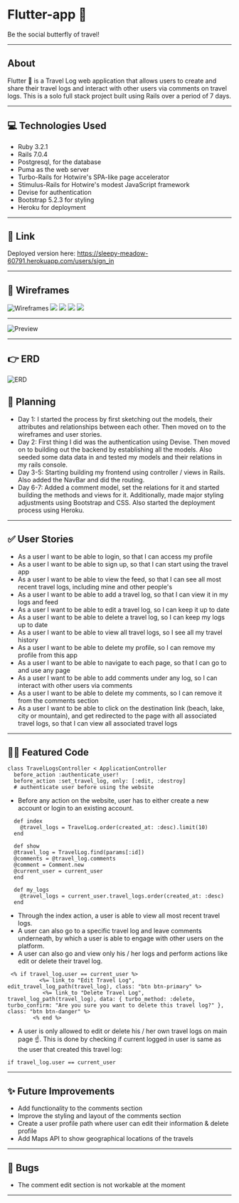 # Flutter-app 🦋

Be the social butterfly of travel!

---

## About

Flutter 🦋 is a Travel Log web application that allows users to create and share their travel logs and interact with other users via comments on travel logs. This is a solo full stack project built using Rails over a period of 7 days.

---

## 💻 Technologies Used

- Ruby 3.2.1
- Rails 7.0.4
- Postgresql, for the database
- Puma as the web server
- Turbo-Rails for Hotwire's SPA-like page accelerator
- Stimulus-Rails for Hotwire's modest JavaScript framework
- Devise for authentication
- Bootstrap 5.2.3 for styling
- Heroku for deployment

---

## 👾 Link

Deployed version here: https://sleepy-meadow-60791.herokuapp.com/users/sign_in

---

## 👀 Wireframes

![Wireframes](readme_img/1.png)
![](readme_img/2.png)
![](readme_img/3.png)
![](readme_img/4.png)
![](readme_img/5.png)

---

![Preview](readme_img/preview-app.png)

---

## 👉 ERD

![ERD](readme_img/erd.png)

## 🧐 Planning

- Day 1: I started the process by first sketching out the models, their attributes and relationships between each other. Then moved on to the wireframes and user stories.
- Day 2: First thing I did was the authentication using Devise. Then moved on to building out the backend by establishing all the models. Also seeded some data data in and tested my models and their relations in my rails console.
- Day 3-5: Starting building my frontend using controller / views in Rails. Also added the NavBar and did the routing.
- Day 6-7: Added a comment model, set the relations for it and started building the methods and views for it. Additionally, made major styling adjustments using Bootstrap and CSS. Also started the deployment process using Heroku.

---

## ✅ User Stories

- As a user I want to be able to login, so that I can access my profile
- As a user I want to be able to sign up, so that I can start using the travel app
- As a user I want to be able to view the feed, so that I can see all most recent travel logs, including mine and other people's
- As a user I want to be able to add a travel log, so that I can view it in my logs and feed
- As a user I want to be able to edit a travel log, so I can keep it up to date
- As a user I want to be able to delete a travel log, so I can keep my logs up to date
- As a user I want to be able to view all travel logs, so I see all my travel history
- As a user I want to be able to delete my profile, so I can remove my profile from this app
- As a user I want to be able to navigate to each page, so that I can go to and use any page
- As a user I want to be able to add comments under any log, so I can interact with other users via comments
- As a user I want to be able to delete my comments, so I can remove it from the comments section
- As a user I want to be able to click on the destination link (beach, lake, city or mountain), and get redirected to the page with all associated travel logs, so that I can view all associated travel logs

---

## 👩‍💻 Featured Code

```
class TravelLogsController < ApplicationController
  before_action :authenticate_user!
  before_action :set_travel_log, only: [:edit, :destroy]
  # authenticate user before using the website

```

- Before any action on the website, user has to either create a new account or login to an existing account.

```
  def index
    @travel_logs = TravelLog.order(created_at: :desc).limit(10)
  end

  def show
  @travel_log = TravelLog.find(params[:id])
  @comments = @travel_log.comments
  @comment = Comment.new
  @current_user = current_user
  end

  def my_logs
    @travel_logs = current_user.travel_logs.order(created_at: :desc)
  end

```

- Through the index action, a user is able to view all most recent travel logs.
- A user can also go to a specific travel log and leave comments underneath, by which a user is able to engage with other users on the platform.
- A user can also go and view only his / her logs and perform actions like edit or delete their travel log.

```
 <% if travel_log.user == current_user %>
          <%= link_to "Edit Travel Log", edit_travel_log_path(travel_log), class: "btn btn-primary" %>
           <%= link_to "Delete Travel Log", travel_log_path(travel_log), data: { turbo_method: :delete, turbo_confirm: "Are you sure you want to delete this travel log?" }, class: "btn btn-danger" %>
        <% end %>
```

- A user is only allowed to edit or delete his / her own travel logs on main page ☝️. This is done by checking if current logged in user is same as the user that created this travel log:

```
if travel_log.user == current_user
```

---

## ✨ Future Improvements

- Add functionality to the comments section
- Improve the styling and layout of the comments section
- Create a user profile path where user can edit their information & delete profile
- Add Maps API to show geographical locations of the travels

---

## 🐞 Bugs

- The comment edit section is not workable at the moment

---
